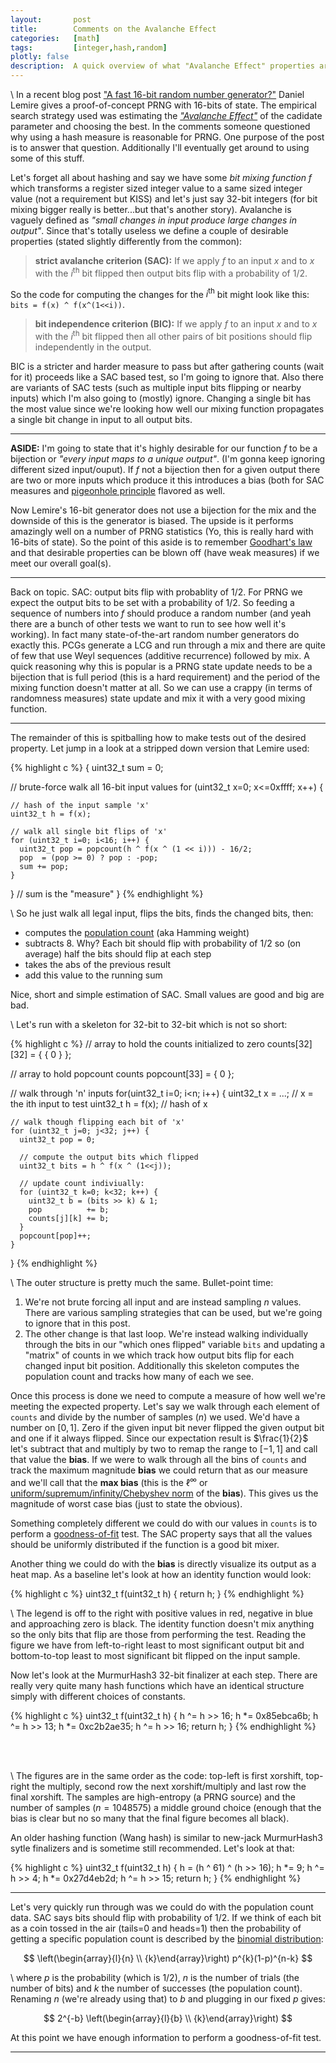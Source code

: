 ```yaml
---
layout:       post
title:        Comments on the Avalanche Effect
categories:   [math]
tags:         [integer,hash,random]
plotly: false
description:  A quick overview of what "Avalanche Effect" properties are, why they can be used to test and search for PRNGs and overview of how to convert the property into a comparision measurement.
---
```


\\
In a recent blog post ["A fast 16-bit random number generator?"](https://lemire.me/blog/2019/07/03/a-fast-16-bit-random-number-generator/) Daniel Lemire gives a proof-of-concept PRNG with 16-bits of state. The empirical search strategy used was estimating the [*"Avalanche Effect"*](https://en.wikipedia.org/wiki/Avalanche_effect) of the cadidate parameter and choosing the best. In the comments someone questioned why using a hash measure is reasonable for PRNG. One purpose of the post is to answer that question. Additionally I'll eventually get around to using some of this stuff.

Let's forget all about hashing and say we have some *bit mixing function* $f$ which transforms a register sized integer value to a same sized integer value (not a requirement but KISS) and let's just say 32-bit integers (for bit mixing bigger really is better...but that's another story).  Avalanche is vaguely defined as *"small changes in input produce large changes in output"*. Since that's totally useless we define a couple of desirable properties (stated slightly differently from the common):

> **strict avalanche criterion (SAC):** If we apply $f$ to an input $x$ and to $x$ with the $i^{\text{th}}$ bit flipped then output bits flip with a probability of 1/2. 

So the code for computing the changes for the $i^{\text{th}}$ bit might look like this: `bits = f(x) ^ f(x^(1<<i))`.

> **bit independence criterion (BIC):** If we apply $f$ to an input $x$ and to $x$ with the $i^{\text{th}}$ bit flipped then all other pairs of bit positions should flip independently in the output.

BIC is a stricter and harder measure to pass but after gathering counts (wait for it) proceeds like a SAC based test, so I'm going to ignore that. Also there are variants of SAC tests (such as multiple input bits flipping or nearby inputs) which I'm also going to (mostly) ignore. Changing a single bit has the most value since we're looking how well our mixing function propagates a single bit change in input to all output bits.

-----

**ASIDE:** I'm going to state that it's highly desirable for our function $f$ to be a bijection or *"every input maps to a unique output"*. (I'm gonna keep ignoring different sized input/ouput). If $f$ not a bijection then for a given output there are two or more inputs which produce it this introduces a bias (both for SAC measures and [pigeonhole principle](http://marc-b-reynolds.github.io/math/2016/12/22/Pigeonhole.html) flavored as well.

Now Lemire's 16-bit generator does not use a bijection for the mix and the downside of this is the generator is biased. The upside is it performs amazingly well on a number of PRNG statistics (Yo, this is really hard with 16-bits of state). So the point of this aside is to remember [Goodhart's law](https://en.wikipedia.org/wiki/Goodhart%27s_law) and that desirable properties can be blown off (have weak measures) if we meet our overall goal(s).

-----

Back on topic. SAC: output bits flip with probablity of 1/2. For PRNG we expect the output bits to be set with a probability of 1/2. So feeding a sequence of numbers into $f$ should produce a random number (and yeah there are a bunch of other tests we want to run to see how well it's working). In fact many state-of-the-art random number generators do exactly this.  PCGs generate a LCG and run through a mix and there are quite of few that use Weyl sequences (additive recurrence) followed by mix. A quick reasoning why this is popular is a PRNG state update needs to be a bijection that is full period (this is a hard requirement) and the period of the mixing function doesn't matter at all. So we can use a crappy (in terms of randomness measures) state update and mix it with a very good mixing function.

-----

The remainder of this is spitballing how to make tests out of the desired property. Let jump in a look at a stripped down version that Lemire used:

{% highlight c %}
{
  uint32_t sum = 0;

  // brute-force walk all 16-bit input values
  for (uint32_t x=0; x<=0xffff; x++) {
  
    // hash of the input sample 'x'
    uint32_t h = f(x);
    
    // walk all single bit flips of 'x'
    for (uint32_t i=0; i<16; i++) {
      uint32_t pop = popcount(h ^ f(x ^ (1 << i))) - 16/2;
      pop  = (pop >= 0) ? pop : -pop;
      sum += pop;
    }
  }
  // sum is the "measure"
}
{% endhighlight %}

\\
So he just walk all legal input, flips the bits, finds the changed bits, then:

* computes the [population count](https://en.wikipedia.org/wiki/Hamming_weight) (aka Hamming weight)
* subtracts 8. Why? Each bit should flip with probability of 1/2 so (on average) half the bits should flip at each step
* takes the abs of the previous result
* add this value to the running sum

Nice, short and simple estimation of SAC. Small values are good and big are bad.

\\
Let's run with a skeleton for 32-bit to 32-bit which is not so short:

{% highlight c %}
  // array to hold the counts initialized to zero
  counts[32][32] = { { 0 } };

  // array to hold popcount counts
  popcount[33] = { 0 };

  // walk through 'n' inputs
  for(uint32_t i=0; i<n; i++) {
    uint32_t x = ...;                 // x = the ith input to test
    uint32_t h = f(x);                // hash of x
    
    // walk though flipping each bit of 'x'
    for (uint32_t j=0; j<32; j++) {
      uint32_t pop = 0;
      
      // compute the output bits which flipped
      uint32_t bits = h ^ f(x ^ (1<<j));

      // update count indiviually: 
      for (uint32_t k=0; k<32; k++) {
        uint32_t b = (bits >> k) & 1;
        pop          += b;
        counts[j][k] += b;
      }
      popcount[pop]++;
    }
  }
{% endhighlight %}

\\
The outer structure is pretty much the same. Bullet-point time:

1. We're not brute forcing all input and are instead sampling $n$ values. There are various sampling strategies that can be used, but we're going to ignore that in this post. 
2. The other change is that last loop. We're instead walking individually through the bits in our "which ones flipped" variable `bits` and updating a "matrix" of counts in we which track how output bits flip for each changed input bit position. Additionally this skeleton computes the population count and tracks how many of each we see.

Once this process is done we need to compute a measure of how well we're meeting the expected property.  Let's say we walk through each element of `counts` and divide by the number of samples $\left(n\right)$ we used. We'd have a number on $\left[0,1\right]$.  Zero if the given input bit never flipped the given output bit and one if it always flipped. Since our expectation result is $\frac{1}{2}$ let's subtract that and multiply by two to remap the range to $\left[-1,1\right]$ and call that value the **bias**. If we were to walk through all the bins of `counts` and track the maximum magnitude **bias** we could return that as our measure and we'll call that the **max bias** (this is the $\ell^{\infty}$ or [uniform/supremum/infinity/Chebyshev norm](https://en.wikipedia.org/wiki/Uniform_norm) of the **bias**). This gives us the magnitude of worst case bias (just to state the obvious).

Something completely different we could do with our values in `counts` is to perform a [goodness-of-fit](https://en.wikipedia.org/wiki/Goodness_of_fit) test. The SAC property says that all the values should be uniformly distributed if the function is a good bit mixer.

Another thing we could do with the **bias** is directly visualize its output as a heat map. As a baseline let's look at how an identity function would look:

{% highlight c %}
uint32_t f(uint32_t h) { return h; }
{% endhighlight %}

<p align="center" vertical-align="middle">
<canvas id="sac_id"></canvas>
<canvas id="heat_map"></canvas>
</p>

\\
The legend is off to the right with positive values in red, negative in blue and approaching zero is black. The identity function doesn't mix anything so the only bits that flip are those from performing the test. Reading the figure we have from left-to-right least to most significant output bit and bottom-to-top least to most significant bit flipped on the input sample.

Now let's look at the MurmurHash3 32-bit finalizer at each step. There are really very quite many hash functions which have an identical structure simply with different choices of constants.

{% highlight c %}
uint32_t f(uint32_t h)
{
  h ^= h >> 16; h *= 0x85ebca6b;
  h ^= h >> 13; h *= 0xc2b2ae35;
  h ^= h >> 16;
  return h;
}
{% endhighlight %}

<p align="center" vertical-align="middle">
<canvas id="mh_1"></canvas>
<canvas id="mh_2"></canvas><br>
<canvas id="mh_3"></canvas>
<canvas id="mh_4"></canvas><br>
<canvas id="mh_5"></canvas>
</p>

\\
The figures are in the same order as the code: top-left is first xorshift, top-right the multiply, second row the next xorshift/multiply and last row the final xorshift. The samples are high-entropy (a PRNG source) and the number of samples ($n=1048575$) a middle ground choice (enough that the bias is clear but no so many that the final figure becomes all black).

An older hashing function (Wang hash) is similar to new-jack MurmurHash3 sytle finalizers and is sometime still recommended. Let's look at that:

{% highlight c %}
uint32_t f(uint32_t h)
{
  h = (h ^ 61) ^ (h >> 16);
  h *= 9;
  h ^= h >> 4;
  h *= 0x27d4eb2d;
  h ^= h >> 15;
  return h;
}
{% endhighlight %}


<p align="center" vertical-align="middle">
<canvas id="wang"></canvas>
</p>

-----

Let's very quickly run through was we could do with the population count data. SAC says bits should flip with probability of 1/2. If we think of each bit as a coin tossed in the air (tails=0 and heads=1) then the probability of getting a specific population count is described by the [binomial distribution](https://en.wikipedia.org/wiki/Binomial_distribution):

$$
\left(\begin{array}{l}{n} \\ {k}\end{array}\right) p^{k}(1-p)^{n-k}
$$

\\
where $p$ is the probability (which is 1/2), $n$ is the number of trials (the number of bits) and $k$ the number of successes (the population count). Renaming $n$ (we're already using that) to $b$ and plugging in our fixed $p$ gives:

$$
2^{-b} \left(\begin{array}{l}{b} \\ {k}\end{array}\right)
$$

At this point we have enough information to perform a goodness-of-fit test.

-----

<script>

const cell_w = 5;  // drawn cell size (pixels) w/o padding

const wang = [-5,0,3,-15,-1,5,-8,13,4,2,-7,0,0,0,0,-1,1,3,-15,-1,5,-8,13,4,2,-7,0,-3,0,1,2,1,0,3,-15,-2,6,-9,13,4,2,-7,0,0,0,0,0,1,0,-15,-2,6,-9,13,4,2,-7,0,-3,0,0,-1,1,0,3,-15,-1,6,-8,13,4,2,-7,0,0,0,0,0,1,0,-1,-1,6,-8,13,4,2,-7,0,-3,0,0,0,1,0,1,-16,-2,5,-8,13,4,2,-7,0,0,0,0,0,0,0,-1,0,5,-8,13,4,2,-7,0,-2,0,0,0,0,0,0,1,-3,5,-8,13,3,2,-7,0,0,0,0,0,0,0,0,0,0,-8,13,3,2,-7,0,-3,0,0,0,0,0,0,0,0,5,-9,13,4,2,-7,0,-1,0,0,0,0,0,0,0,0,0,13,4,2,-7,0,-3,0,1,0,0,0,0,0,0,1,-8,13,4,2,-6,-1,0,0,0,0,0,0,0,0,0,0,0,4,2,-6,1,-3,0,0,0,0,0,0,0,0,0,1,12,4,2,-7,0,-1,0,1,1,0,0,0,0,0,0,0,0,2,-7,0,-2,0,0,0,0,0,0,0,0,0,0,1,4,2,-7,0,0,0,0,0,0,0,0,0,0,0,0,0,0,-7,0,-3,0,0,0,0,0,0,0,0,1,1,1,0,3,-7,1,0,0,0,0,0,0,0,0,0,0,0,0,0,0,-1,-3,0,0,0,0,0,0,0,0,0,1,1,0,0,-6,-3,-3,0,0,-1,0,0,0,0,0,0,0,0,0,0,0,-3,0,-1,-1,0,0,1,0,0,0,1,1,0,0,-1,-3,-3,0,0,0,0,0,0,0,0,0,0,0,0,0,0,0,0,0,1,0,0,0,0,0,0,1,1,0,0,-2,0,3,0,2,1,0,0,0,0,0,0,0,0,-1,0,0,0,-1,-1,4,0,1,0,0,0,0,0,0,0,1,-1,-1,0,0,3,-8,0,0,1,-1,1,0,0,0,-1,0,0,0,-1,0,10,0,0,0,0,-1,0,1,-1,-1,0,-1,0,-1,0,3,-7,0,0,1,0,0,0,0,1,-1,0,0,0,0,0,0,-1,0,1,0,0,1,0,0,0,0,-1,0,-1,0,0,7,-1,0,1,-1,0,0,1,2,1,-1,0,0,-2,-1,0,0,0,0,1,0,1,-2,-1,-1,0,1,0,1,0,0,1,-5,0,3,-15,-1,5,-8,13,4,2,-7,0,0,1,0,-3,4,3,-15,-1,5,-8,13,4,2,-7,0,3,-2,-4,9,1,0,3,-15,-2,6,-9,13,4,2,-7,0,0,1,0,-3,4,0,-15,-2,6,-9,13,4,2,-7,0,3,-2,-4,9,1,2,3,-15,-1,6,-8,13,4,2,-7,0,0,1,1,-2,3,0,-4,-1,6,-8,13,4,2,-7,0,3,-2,-4,9,2,1,6,-16,-2,5,-8,13,4,2,-7,0,0,1,1,-3,4,0,-4,-3,5,-8,13,4,2,-7,0,2,-2,-3,9,1,2,6,-4,-3,5,-8,13,3,2,-7,0,0,1,1,-3,4,0,-4,-3,16,-8,13,3,2,-7,0,3,-2,-3,9,1,2,5,-4,-3,5,-9,13,4,2,-7,0,1,1,0,-3,3,0,-4,-2,16,-4,13,4,2,-7,0,3,-2,-4,9,1,2,6,-4,-3,4,-8,13,4,2,-6,-1,0,1,1,-3,3,1,-4,-2,15,-4,-1,4,2,-6,1,3,-2,-3,9,1,2,5,-5,-2,4,2,12,4,2,-7,0,1,2,0,-3,3,0,-5,-2,16,-4,-2,1,2,-7,0,2,-2,-3,10,1,2,6,-4,-3,4,3,-7,4,2,-7,0,0,0,1,-2,3,0,-4,-2,16,-3,-2,1,-22,-7,0,3,-2,-3,10,2,2,6,-4,-3,4,3,-8,1,3,-7,1,0,2,1,-3,4,0,-3,-4,15,-5,-2,1,-22,1,-1,3,-6,-5,8,0,1,10,0,-3,5,2,-7,1,-22,-6,-3,3,2,1,0,3,2,-3,-4,13,-2,-3,0,-19,2,-4,3,-2,-3,6,-2,3,5,-6,-3,3,3,-6,1,-15,-12,-3,3,2,0,-2,5,2,-4,-1,13,-4,-3,-1,-20,2,-5,-9,-2,-3,5,-2,3,5,-6,-3,3,3,-7,1,-15,-12,-9,-3,-8,-1,-1,-6,13,5,8,9,6,0,-8,24,-1,-1,7,-3,2,-16,-3,-7,-9,6,-3,5,3,6,10,15,2,1,10,-11,-3,62,0,23,28,-3,27,6,-3,-15,49,-8,-2,12,-13,-4,-39,-10,-10,-20,9,-4,12,-3,13,27,28,23,2,28,-15,-3,61,11,1,34,14,31,9,0,-14,49,-8,-2,12,-13,-4,-21,-10,-10,-20,9,-4,12,-4,13,26,29,22,3,29,-15,-18,-62,-60,32,22,-9,56,-12,34,-36,-59,16,-5,-21,3,-27,27,15,10,48,5,15,-33,-44,24,24,27,-22,68,-37,12,11,-1];

const sac_id = [-255,-255,-255,-255,-255,-255,-255,-255,-255,-255,-255,-255,-255,-255,-255,-255,-255,-255,-255,-255,-255,-255,-255,-255,-255,-255,-255,-255,-255,-255,-255,255,-255,-255,-255,-255,-255,-255,-255,-255,-255,-255,-255,-255,-255,-255,-255,-255,-255,-255,-255,-255,-255,-255,-255,-255,-255,-255,-255,-255,-255,-255,255,-255,-255,-255,-255,-255,-255,-255,-255,-255,-255,-255,-255,-255,-255,-255,-255,-255,-255,-255,-255,-255,-255,-255,-255,-255,-255,-255,-255,-255,-255,255,-255,-255,-255,-255,-255,-255,-255,-255,-255,-255,-255,-255,-255,-255,-255,-255,-255,-255,-255,-255,-255,-255,-255,-255,-255,-255,-255,-255,-255,-255,255,-255,-255,-255,-255,-255,-255,-255,-255,-255,-255,-255,-255,-255,-255,-255,-255,-255,-255,-255,-255,-255,-255,-255,-255,-255,-255,-255,-255,-255,-255,255,-255,-255,-255,-255,-255,-255,-255,-255,-255,-255,-255,-255,-255,-255,-255,-255,-255,-255,-255,-255,-255,-255,-255,-255,-255,-255,-255,-255,-255,-255,255,-255,-255,-255,-255,-255,-255,-255,-255,-255,-255,-255,-255,-255,-255,-255,-255,-255,-255,-255,-255,-255,-255,-255,-255,-255,-255,-255,-255,-255,-255,255,-255,-255,-255,-255,-255,-255,-255,-255,-255,-255,-255,-255,-255,-255,-255,-255,-255,-255,-255,-255,-255,-255,-255,-255,-255,-255,-255,-255,-255,-255,255,-255,-255,-255,-255,-255,-255,-255,-255,-255,-255,-255,-255,-255,-255,-255,-255,-255,-255,-255,-255,-255,-255,-255,-255,-255,-255,-255,-255,-255,-255,255,-255,-255,-255,-255,-255,-255,-255,-255,-255,-255,-255,-255,-255,-255,-255,-255,-255,-255,-255,-255,-255,-255,-255,-255,-255,-255,-255,-255,-255,-255,255,-255,-255,-255,-255,-255,-255,-255,-255,-255,-255,-255,-255,-255,-255,-255,-255,-255,-255,-255,-255,-255,-255,-255,-255,-255,-255,-255,-255,-255,-255,255,-255,-255,-255,-255,-255,-255,-255,-255,-255,-255,-255,-255,-255,-255,-255,-255,-255,-255,-255,-255,-255,-255,-255,-255,-255,-255,-255,-255,-255,-255,255,-255,-255,-255,-255,-255,-255,-255,-255,-255,-255,-255,-255,-255,-255,-255,-255,-255,-255,-255,-255,-255,-255,-255,-255,-255,-255,-255,-255,-255,-255,255,-255,-255,-255,-255,-255,-255,-255,-255,-255,-255,-255,-255,-255,-255,-255,-255,-255,-255,-255,-255,-255,-255,-255,-255,-255,-255,-255,-255,-255,-255,255,-255,-255,-255,-255,-255,-255,-255,-255,-255,-255,-255,-255,-255,-255,-255,-255,-255,-255,-255,-255,-255,-255,-255,-255,-255,-255,-255,-255,-255,-255,255,-255,-255,-255,-255,-255,-255,-255,-255,-255,-255,-255,-255,-255,-255,-255,-255,-255,-255,-255,-255,-255,-255,-255,-255,-255,-255,-255,-255,-255,-255,255,-255,-255,-255,-255,-255,-255,-255,-255,-255,-255,-255,-255,-255,-255,-255,-255,-255,-255,-255,-255,-255,-255,-255,-255,-255,-255,-255,-255,-255,-255,255,-255,-255,-255,-255,-255,-255,-255,-255,-255,-255,-255,-255,-255,-255,-255,-255,-255,-255,-255,-255,-255,-255,-255,-255,-255,-255,-255,-255,-255,-255,255,-255,-255,-255,-255,-255,-255,-255,-255,-255,-255,-255,-255,-255,-255,-255,-255,-255,-255,-255,-255,-255,-255,-255,-255,-255,-255,-255,-255,-255,-255,255,-255,-255,-255,-255,-255,-255,-255,-255,-255,-255,-255,-255,-255,-255,-255,-255,-255,-255,-255,-255,-255,-255,-255,-255,-255,-255,-255,-255,-255,-255,255,-255,-255,-255,-255,-255,-255,-255,-255,-255,-255,-255,-255,-255,-255,-255,-255,-255,-255,-255,-255,-255,-255,-255,-255,-255,-255,-255,-255,-255,-255,255,-255,-255,-255,-255,-255,-255,-255,-255,-255,-255,-255,-255,-255,-255,-255,-255,-255,-255,-255,-255,-255,-255,-255,-255,-255,-255,-255,-255,-255,-255,255,-255,-255,-255,-255,-255,-255,-255,-255,-255,-255,-255,-255,-255,-255,-255,-255,-255,-255,-255,-255,-255,-255,-255,-255,-255,-255,-255,-255,-255,-255,255,-255,-255,-255,-255,-255,-255,-255,-255,-255,-255,-255,-255,-255,-255,-255,-255,-255,-255,-255,-255,-255,-255,-255,-255,-255,-255,-255,-255,-255,-255,255,-255,-255,-255,-255,-255,-255,-255,-255,-255,-255,-255,-255,-255,-255,-255,-255,-255,-255,-255,-255,-255,-255,-255,-255,-255,-255,-255,-255,-255,-255,255,-255,-255,-255,-255,-255,-255,-255,-255,-255,-255,-255,-255,-255,-255,-255,-255,-255,-255,-255,-255,-255,-255,-255,-255,-255,-255,-255,-255,-255,-255,255,-255,-255,-255,-255,-255,-255,-255,-255,-255,-255,-255,-255,-255,-255,-255,-255,-255,-255,-255,-255,-255,-255,-255,-255,-255,-255,-255,-255,-255,-255,255,-255,-255,-255,-255,-255,-255,-255,-255,-255,-255,-255,-255,-255,-255,-255,-255,-255,-255,-255,-255,-255,-255,-255,-255,-255,-255,-255,-255,-255,-255,255,-255,-255,-255,-255,-255,-255,-255,-255,-255,-255,-255,-255,-255,-255,-255,-255,-255,-255,-255,-255,-255,-255,-255,-255,-255,-255,-255,-255,-255,-255,255,-255,-255,-255,-255,-255,-255,-255,-255,-255,-255,-255,-255,-255,-255,-255,-255,-255,-255,-255,-255,-255,-255,-255,-255,-255,-255,-255,-255,-255,-255,255,-255,-255,-255,-255,-255,-255,-255,-255,-255,-255,-255,-255,-255,-255,-255,-255,-255,-255,-255,-255,-255,-255,-255,-255,-255,-255,-255,-255,-255,-255,255,-255,-255,-255,-255,-255,-255,-255,-255,-255,-255,-255,-255,-255,-255,-255,-255,-255,-255,-255,-255,-255,-255,-255,-255,-255,-255,-255,-255,-255,-255,255,-255,-255,-255,-255,-255,-255,-255,-255,-255,-255,-255,-255,-255,-255,-255,-255,-255,-255,-255,-255,-255,-255,-255,-255,-255,-255,-255,-255,-255,-255,-255];

const mh_1 = [-255,-255,-255,-255,-255,-255,-255,-255,-255,-255,-255,-255,-255,-255,-255,255,-255,-255,-255,-255,-255,-255,-255,-255,-255,-255,-255,-255,-255,-255,-255,255,-255,-255,-255,-255,-255,-255,-255,-255,-255,-255,-255,-255,-255,-255,255,-255,-255,-255,-255,-255,-255,-255,-255,-255,-255,-255,-255,-255,-255,-255,255,-255,-255,-255,-255,-255,-255,-255,-255,-255,-255,-255,-255,-255,-255,255,-255,-255,-255,-255,-255,-255,-255,-255,-255,-255,-255,-255,-255,-255,-255,255,-255,-255,-255,-255,-255,-255,-255,-255,-255,-255,-255,-255,-255,-255,255,-255,-255,-255,-255,-255,-255,-255,-255,-255,-255,-255,-255,-255,-255,-255,255,-255,-255,-255,-255,-255,-255,-255,-255,-255,-255,-255,-255,-255,-255,255,-255,-255,-255,-255,-255,-255,-255,-255,-255,-255,-255,-255,-255,-255,-255,255,-255,-255,-255,-255,-255,-255,-255,-255,-255,-255,-255,-255,-255,-255,255,-255,-255,-255,-255,-255,-255,-255,-255,-255,-255,-255,-255,-255,-255,-255,255,-255,-255,-255,-255,-255,-255,-255,-255,-255,-255,-255,-255,-255,-255,255,-255,-255,-255,-255,-255,-255,-255,-255,-255,-255,-255,-255,-255,-255,-255,255,-255,-255,-255,-255,-255,-255,-255,-255,-255,-255,-255,-255,-255,-255,255,-255,-255,-255,-255,-255,-255,-255,-255,-255,-255,-255,-255,-255,-255,-255,255,-255,-255,-255,-255,-255,-255,-255,-255,-255,-255,-255,-255,-255,-255,255,-255,-255,-255,-255,-255,-255,-255,-255,-255,-255,-255,-255,-255,-255,-255,255,-255,-255,-255,-255,-255,-255,-255,-255,-255,-255,-255,-255,-255,-255,255,-255,-255,-255,-255,-255,-255,-255,-255,-255,-255,-255,-255,-255,-255,-255,255,-255,-255,-255,-255,-255,-255,-255,-255,-255,-255,-255,-255,-255,-255,255,-255,-255,-255,-255,-255,-255,-255,-255,-255,-255,-255,-255,-255,-255,-255,255,-255,-255,-255,-255,-255,-255,-255,-255,-255,-255,-255,-255,-255,-255,255,-255,-255,-255,-255,-255,-255,-255,-255,-255,-255,-255,-255,-255,-255,-255,255,-255,-255,-255,-255,-255,-255,-255,-255,-255,-255,-255,-255,-255,-255,255,-255,-255,-255,-255,-255,-255,-255,-255,-255,-255,-255,-255,-255,-255,-255,255,-255,-255,-255,-255,-255,-255,-255,-255,-255,-255,-255,-255,-255,-255,255,-255,-255,-255,-255,-255,-255,-255,-255,-255,-255,-255,-255,-255,-255,-255,255,-255,-255,-255,-255,-255,-255,-255,-255,-255,-255,-255,-255,-255,-255,255,-255,-255,-255,-255,-255,-255,-255,-255,-255,-255,-255,-255,-255,-255,-255,255,-255,-255,-255,-255,-255,-255,-255,-255,-255,-255,-255,-255,-255,-255,255,-255,-255,-255,-255,-255,-255,-255,-255,-255,-255,-255,-255,-255,-255,-255,255,-255,-255,-255,-255,-255,-255,-255,-255,-255,-255,-255,-255,-255,-255,-255,-255,-255,-255,-255,-255,-255,-255,-255,-255,-255,-255,-255,-255,-255,-255,255,-255,-255,-255,-255,-255,-255,-255,-255,-255,-255,-255,-255,-255,-255,-255,-255,-255,-255,-255,-255,-255,-255,-255,-255,-255,-255,-255,-255,-255,-255,255,-255,-255,-255,-255,-255,-255,-255,-255,-255,-255,-255,-255,-255,-255,-255,-255,-255,-255,-255,-255,-255,-255,-255,-255,-255,-255,-255,-255,-255,-255,255,-255,-255,-255,-255,-255,-255,-255,-255,-255,-255,-255,-255,-255,-255,-255,-255,-255,-255,-255,-255,-255,-255,-255,-255,-255,-255,-255,-255,-255,-255,255,-255,-255,-255,-255,-255,-255,-255,-255,-255,-255,-255,-255,-255,-255,-255,-255,-255,-255,-255,-255,-255,-255,-255,-255,-255,-255,-255,-255,-255,-255,255,-255,-255,-255,-255,-255,-255,-255,-255,-255,-255,-255,-255,-255,-255,-255,-255,-255,-255,-255,-255,-255,-255,-255,-255,-255,-255,-255,-255,-255,-255,255,-255,-255,-255,-255,-255,-255,-255,-255,-255,-255,-255,-255,-255,-255,-255,-255,-255,-255,-255,-255,-255,-255,-255,-255,-255,-255,-255,-255,-255,-255,255,-255,-255,-255,-255,-255,-255,-255,-255,-255,-255,-255,-255,-255,-255,-255,-255,-255,-255,-255,-255,-255,-255,-255,-255,-255,-255,-255,-255,-255,-255,255,-255,-255,-255,-255,-255,-255,-255,-255,-255,-255,-255,-255,-255,-255,-255,-255,-255,-255,-255,-255,-255,-255,-255,-255,-255,-255,-255,-255,-255,-255,255,-255,-255,-255,-255,-255,-255,-255,-255,-255,-255,-255,-255,-255,-255,-255,-255,-255,-255,-255,-255,-255,-255,-255,-255,-255,-255,-255,-255,-255,-255,255,-255,-255,-255,-255,-255,-255,-255,-255,-255,-255,-255,-255,-255,-255,-255,-255,-255,-255,-255,-255,-255,-255,-255,-255,-255,-255,-255,-255,-255,-255,255,-255,-255,-255,-255,-255,-255,-255,-255,-255,-255,-255,-255,-255,-255,-255,-255,-255,-255,-255,-255,-255,-255,-255,-255,-255,-255,-255,-255,-255,-255,255,-255,-255,-255,-255,-255,-255,-255,-255,-255,-255,-255,-255,-255,-255,-255,-255,-255,-255,-255,-255,-255,-255,-255,-255,-255,-255,-255,-255,-255,-255,255,-255,-255,-255,-255,-255,-255,-255,-255,-255,-255,-255,-255,-255,-255,-255,-255,-255,-255,-255,-255,-255,-255,-255,-255,-255,-255,-255,-255,-255,-255,255,-255,-255,-255,-255,-255,-255,-255,-255,-255,-255,-255,-255,-255,-255,-255,-255,-255,-255,-255,-255,-255,-255,-255,-255,-255,-255,-255,-255,-255,-255,255,-255,-255,-255,-255,-255,-255,-255,-255,-255,-255,-255,-255,-255,-255,-255,-255,-255,-255,-255,-255,-255,-255,-255,-255,-255,-255,-255,-255,-255,-255,255,-255,-255,-255,-255,-255,-255,-255,-255,-255,-255,-255,-255,-255,-255,-255,-255,-255,-255,-255,-255,-255,-255,-255,-255,-255,-255,-255,-255,-255,-255,-255];

const mh_2 = [-255,-255,-255,-255,-255,-255,-255,-255,-255,-255,-255,-255,-255,-255,-255,255,-1,128,63,96,80,-88,172,-42,149,53,101,77,-89,172,-42,148,-255,-255,-255,-255,-255,-255,-255,-255,-255,-255,-255,-255,-255,-255,255,-1,128,63,96,79,-88,171,-42,148,53,101,77,-89,172,-42,148,0,-255,-255,-255,-255,-255,-255,-255,-255,-255,-255,-255,-255,-255,255,-1,128,63,96,79,-88,172,-41,148,53,101,77,-89,172,-42,148,0,-127,-255,-255,-255,-255,-255,-255,-255,-255,-255,-255,-255,-255,255,-1,128,63,96,79,-88,172,-42,149,53,101,77,-89,172,-41,148,1,-127,-13,-255,-255,-255,-255,-255,-255,-255,-255,-255,-255,-255,255,0,128,64,96,80,-88,172,-42,149,53,101,77,-89,172,-41,149,0,-128,-13,-96,-255,-255,-255,-255,-255,-255,-255,-255,-255,-255,255,0,128,64,96,80,-88,171,-42,149,53,101,77,-89,172,-41,148,0,-127,-13,-96,-67,-255,-255,-255,-255,-255,-255,-255,-255,-255,255,1,127,64,95,80,-87,171,-42,148,53,101,77,-89,172,-42,148,0,-127,-13,-96,-67,-88,-255,-255,-255,-255,-255,-255,-255,-255,255,6,124,65,95,80,-88,171,-42,148,53,101,78,-89,172,-42,148,0,-127,-13,-96,-67,-88,171,-255,-255,-255,-255,-255,-255,-255,255,4,125,65,95,80,-88,171,-42,148,53,101,77,-89,172,-42,148,0,-127,-13,-95,-67,-87,171,-42,-255,-255,-255,-255,-255,-255,255,-8,132,62,97,79,-88,172,-42,149,53,101,77,-89,172,-41,148,0,-127,-13,-96,-67,-88,171,-42,-149,-255,-255,-255,-255,-255,255,80,87,84,86,85,-85,170,-42,149,53,101,77,-89,172,-42,148,0,-128,-13,-96,-67,-88,171,-42,-149,-10,-255,-255,-255,-255,255,95,80,87,84,86,-85,170,-42,148,53,101,77,-89,172,-42,149,0,-127,-13,-95,-67,-88,171,-42,-148,-10,-101,-255,-255,-255,255,64,95,80,87,84,-85,170,-42,149,53,101,77,-89,172,-42,149,0,-127,-13,-95,-67,-88,172,-42,-148,-10,-101,66,-255,-255,255,127,64,95,80,87,-84,169,-43,149,53,101,77,-89,172,-41,148,0,-128,-13,-96,-67,-87,171,-42,-149,-10,-101,66,-89,-255,255,0,127,64,95,80,-88,172,-42,149,53,101,77,-89,172,-42,148,0,-128,-13,-96,-67,-88,172,-42,-149,-10,-101,66,-89,172,255,255,0,127,64,96,-80,167,-44,150,53,101,77,-89,172,-42,148,0,-128,-13,-96,-67,-88,171,-42,-148,-10,-100,67,-89,172,42,-255,-255,-255,-255,-255,-255,-255,-255,-255,-255,-255,-255,-255,-255,-255,255,-1,128,63,96,80,-88,172,-42,149,53,101,77,-89,172,-42,-148,-255,-255,-255,-255,-255,-255,-255,-255,-255,-255,-255,-255,-255,-255,255,-1,128,63,96,79,-88,171,-42,148,53,101,77,-89,172,-42,-148,-202,-255,-255,-255,-255,-255,-255,-255,-255,-255,-255,-255,-255,-255,255,-1,128,63,96,79,-88,172,-41,148,53,101,77,-89,172,-42,-148,-202,228,-255,-255,-255,-255,-255,-255,-255,-255,-255,-255,-255,-255,255,-1,128,63,96,79,-88,172,-42,149,53,101,77,-89,172,-41,-148,-202,228,14,-255,-255,-255,-255,-255,-255,-255,-255,-255,-255,-255,255,0,128,64,96,80,-88,172,-42,149,53,101,77,-89,172,-41,-149,-202,228,13,121,-255,-255,-255,-255,-255,-255,-255,-255,-255,-255,255,0,128,64,96,80,-88,171,-42,149,53,101,77,-89,172,-41,-148,-202,228,13,121,67,-255,-255,-255,-255,-255,-255,-255,-255,-255,255,1,127,64,95,80,-87,171,-42,148,53,101,77,-89,172,-42,-148,-202,228,13,121,66,-94,-255,-255,-255,-255,-255,-255,-255,-255,255,6,124,65,95,80,-88,171,-42,148,53,101,78,-89,172,-42,-148,-202,228,14,121,67,-94,-174,-255,-255,-255,-255,-255,-255,-255,255,4,125,65,95,80,-88,171,-42,148,53,101,77,-89,172,-42,-148,-202,228,14,121,67,-94,-175,-215,-255,-255,-255,-255,-255,-255,255,-8,132,62,97,79,-88,172,-42,149,53,101,77,-89,172,-41,-148,-202,228,13,121,67,-94,-175,-215,235,-255,-255,-255,-255,-255,255,80,87,84,86,85,-85,170,-42,149,53,101,77,-89,172,-42,-148,-202,228,13,121,67,-94,-175,-215,235,10,-255,-255,-255,-255,255,95,80,87,84,86,-85,170,-42,148,53,101,77,-89,172,-42,-149,-202,228,14,121,67,-94,-175,-215,235,10,122,-255,-255,-255,255,64,95,80,87,84,-85,170,-42,149,53,101,77,-89,172,-42,-149,-202,228,14,120,67,-94,-174,-215,235,10,122,-66,-255,-255,255,127,64,95,80,87,-84,169,-43,149,53,101,77,-89,172,-41,-148,-201,228,14,121,67,-94,-174,-215,235,10,123,-66,-161,-255,255,0,127,64,95,80,-88,172,-42,149,53,101,77,-89,172,-42,-148,-202,228,13,121,67,-94,-174,-215,235,10,123,-66,-161,-208,255,255,0,127,64,96,-80,167,-44,150,53,101,77,-89,172,-42,-148,-202,228,13,121,67,-94,-174,-214,235,10,122,-66,-161,-208,231];

const mh_3 = [-255,-255,255,-1,128,63,96,80,-88,172,-42,149,53,101,77,89,0,21,-37,96,80,-88,172,-42,149,53,101,77,-89,172,-42,148,-255,255,-1,128,63,96,79,-88,171,-42,148,53,101,77,89,1,21,-37,0,79,-88,171,-42,148,53,101,77,-89,172,-42,148,0,255,-1,128,63,96,79,-88,172,-41,148,53,101,77,89,1,21,-37,0,40,-88,172,-41,148,53,101,77,-89,172,-42,148,0,-127,-1,128,63,96,79,-88,172,-42,149,53,101,77,89,1,21,-37,0,40,-5,172,-42,149,53,101,77,-89,172,-41,148,1,-127,-13,128,64,96,80,-88,172,-42,149,53,101,77,89,0,21,-37,0,39,-4,64,-42,149,53,101,77,-89,172,-41,149,0,-128,-13,-96,64,96,80,-88,171,-42,149,53,101,77,89,0,21,-37,0,40,-4,64,-11,149,53,101,77,-89,172,-41,148,0,-127,-13,-96,-67,95,80,-87,171,-42,148,53,101,77,89,0,21,-38,0,40,-4,65,-11,51,53,101,77,-89,172,-42,148,0,-127,-13,-96,-67,-88,80,-88,171,-42,148,53,101,78,89,-4,20,-38,0,40,-4,64,-11,51,-36,101,78,-89,172,-42,148,0,-127,-13,-96,-67,-88,171,-88,171,-42,148,53,101,77,89,-3,20,-38,0,40,-5,64,-11,51,-36,17,77,-89,172,-42,148,0,-127,-13,-95,-67,-87,171,-42,172,-42,149,53,101,77,89,5,21,-36,0,39,-4,64,-11,51,-35,17,45,-89,172,-41,148,0,-127,-13,-96,-67,-88,171,-42,-149,-42,149,53,101,77,89,-53,14,-49,0,42,-5,64,-12,51,-36,17,45,-4,172,-42,148,0,-128,-13,-96,-67,-88,171,-42,-149,-10,148,53,101,77,89,-64,13,-51,0,43,-4,64,-10,51,-36,17,45,-4,68,-42,149,0,-127,-13,-95,-67,-88,171,-42,-148,-10,-101,53,101,77,89,-44,16,-47,0,42,-4,64,-11,51,-35,17,45,-4,68,11,149,0,-127,-13,-95,-67,-88,172,-42,-148,-10,-101,66,101,77,89,-86,11,-55,0,44,-4,64,-11,51,-35,17,45,-4,68,11,51,0,-128,-13,-96,-67,-87,171,-42,-149,-10,-101,66,-89,77,89,0,20,-37,0,40,-5,64,-11,51,-36,16,45,-3,68,10,52,10,-128,-13,-96,-67,-88,172,-42,-149,-10,-101,66,-89,172,89,-172,0,-74,0,48,-4,63,-12,52,-35,16,45,-4,68,11,52,10,18,-13,-96,-67,-88,171,-42,-148,-10,-100,67,-89,172,42,-255,-255,255,-1,128,63,96,80,-88,172,-42,149,53,101,77,89,0,21,37,96,80,-88,172,-42,149,53,101,77,-89,172,-42,-148,-255,255,-1,128,63,96,79,-88,171,-42,148,53,101,77,89,1,21,37,76,79,-88,171,-42,148,53,101,77,-89,172,-42,-148,-202,255,-1,128,63,96,79,-88,172,-41,148,53,101,77,89,1,21,37,76,-71,-88,172,-41,148,53,101,77,-89,172,-42,-148,-202,228,-1,128,63,96,79,-88,172,-42,149,53,101,77,89,1,21,37,76,-71,5,172,-42,149,53,101,77,-89,172,-41,-148,-202,228,14,128,64,96,80,-88,172,-42,149,53,101,77,89,0,21,37,76,-71,4,-81,-42,149,53,101,77,-89,172,-41,-149,-202,228,13,121,64,96,80,-88,171,-42,149,53,101,77,89,0,21,37,76,-71,4,-81,11,149,53,101,77,-89,172,-41,-148,-202,228,13,121,67,95,80,-87,171,-42,148,53,101,77,89,0,21,38,75,-72,5,-82,11,55,53,101,77,-89,172,-42,-148,-202,228,13,121,66,-94,80,-88,171,-42,148,53,101,78,89,-4,20,38,75,-72,5,-81,11,54,37,101,78,-89,172,-42,-148,-202,228,14,121,67,-94,-174,-88,171,-42,148,53,101,77,89,-3,20,38,75,-71,5,-81,11,54,37,85,77,-89,172,-42,-148,-202,228,14,121,67,-94,-175,-215,172,-42,149,53,101,77,89,5,21,36,76,-71,5,-81,12,55,37,85,-71,-89,172,-41,-148,-202,228,13,121,67,-94,-175,-215,235,-42,149,53,101,77,89,-53,14,49,68,-76,4,-81,11,55,36,85,-71,3,172,-42,-148,-202,228,13,121,67,-94,-175,-215,235,10,148,53,101,77,89,-64,13,51,67,-76,5,-80,11,55,37,85,-71,4,-83,-42,-149,-202,228,14,121,67,-94,-175,-215,235,10,122,53,101,77,89,-44,16,47,69,-75,4,-80,11,55,36,85,-71,4,-83,-11,-149,-202,228,14,120,67,-94,-174,-215,235,10,122,-66,101,77,89,-86,11,55,63,-78,5,-80,11,55,36,85,-71,3,-83,-11,-93,-201,228,14,121,67,-94,-174,-215,235,10,123,-66,-161,77,89,0,20,37,75,-71,5,-81,11,55,37,85,-71,4,-83,-11,-93,-164,228,13,121,67,-94,-174,-215,235,10,123,-66,-161,-208,89,-172,0,74,51,-86,4,-80,11,55,36,85,-71,4,-82,-11,-94,-165,-207,13,121,67,-94,-174,-214,235,10,122,-66,-161,-208,231];

const mh_4 = [-255,-255,255,0,-64,16,24,1,10,3,0,2,0,-1,1,0,-1,0,0,0,0,0,0,0,0,0,0,0,0,0,0,0,-255,255,-1,-128,0,24,-4,10,3,2,2,0,-1,0,0,0,0,0,0,0,0,0,0,0,1,0,0,0,0,0,0,0,255,-1,-128,0,32,4,8,2,1,3,0,-1,0,0,0,0,-1,0,0,0,0,0,0,0,0,0,0,0,0,0,0,0,-1,128,-63,-64,15,-14,-16,-2,-1,-1,-1,0,1,0,0,0,0,0,0,0,0,0,0,0,0,-1,0,0,0,0,0,0,128,64,-95,-32,-24,1,-3,1,-3,-1,0,2,0,0,0,0,0,0,0,0,-1,0,0,0,0,0,0,0,0,0,0,0,64,96,-79,48,20,6,-12,-4,1,0,2,0,0,0,0,0,0,0,0,0,0,0,0,0,0,0,0,0,0,0,0,0,95,80,87,-40,0,4,-4,-1,3,4,0,0,0,0,0,0,0,0,0,0,0,0,0,0,0,0,0,0,0,0,0,0,80,-88,4,0,-1,2,5,-1,-5,0,0,0,0,0,0,0,0,0,0,0,0,0,0,0,0,0,-1,0,0,0,0,0,-88,171,42,-86,0,13,-5,-7,-1,0,0,-1,0,0,0,0,0,0,0,0,0,0,0,0,0,0,0,0,0,0,0,0,172,-42,-65,0,16,6,-3,3,0,-1,0,-1,0,1,0,0,0,0,0,0,0,0,0,0,0,0,0,0,0,0,0,0,-42,149,-53,-74,13,16,4,3,-1,0,0,1,0,0,0,0,0,0,0,0,0,0,0,0,0,0,1,0,0,0,0,0,148,53,-101,-27,25,11,-3,0,0,0,1,0,0,0,0,0,0,0,0,0,0,0,0,0,0,0,0,0,0,0,0,0,53,101,-77,-50,0,-11,2,0,-1,0,0,0,0,0,0,0,0,0,0,0,0,0,0,0,0,0,0,0,0,0,0,0,101,77,-89,44,0,-6,-1,0,-1,1,0,0,0,0,0,0,0,0,0,0,0,0,0,0,0,0,0,0,0,0,0,0,77,89,0,-20,-16,0,-3,0,3,0,1,0,1,0,1,0,0,1,0,0,0,0,0,0,0,0,0,0,0,0,0,0,89,-172,0,53,0,5,-2,-3,0,-1,3,0,1,1,0,0,0,1,0,0,0,0,-1,0,0,0,0,0,0,0,0,0,-255,-255,255,0,-64,16,24,1,10,3,0,2,0,-1,1,0,-1,0,0,0,0,0,0,0,0,0,0,0,0,0,0,0,-255,255,-1,-128,0,24,-4,10,3,2,2,0,-1,0,0,0,0,0,0,0,0,0,0,1,0,0,0,0,0,0,0,0,255,-1,-128,0,32,4,8,2,1,3,0,-1,0,0,0,0,1,0,0,0,0,0,-1,0,0,0,0,0,0,0,0,0,-1,128,-63,-64,15,-14,-16,-2,-1,-1,-1,0,1,0,0,0,0,0,0,0,0,0,0,0,0,0,0,0,0,0,0,1,128,64,-95,-32,-24,1,-3,1,-3,-1,0,2,0,0,0,0,0,0,0,0,1,0,0,0,0,0,0,0,0,0,0,0,64,96,-79,48,20,6,-12,-4,1,0,2,0,0,0,0,0,0,0,0,0,0,0,0,-1,0,0,0,0,0,0,0,0,95,80,87,-40,0,4,-4,-1,3,4,0,0,0,0,0,0,0,0,0,1,0,0,0,0,0,0,0,0,0,0,0,0,80,-88,4,0,-1,2,5,-1,-5,0,0,0,0,0,-1,0,0,0,0,0,0,0,1,0,0,0,0,0,-1,0,0,0,-88,171,42,-86,0,13,-5,-7,-1,0,0,0,0,1,0,0,0,0,0,0,0,0,0,0,0,0,0,0,0,0,0,0,172,-42,-65,0,16,6,-3,3,0,1,0,0,0,0,1,0,0,0,0,0,0,0,0,0,0,0,0,0,0,0,0,-1,-42,149,-53,-74,13,16,4,3,1,-1,0,0,0,0,0,0,0,0,0,0,0,0,0,0,0,0,0,0,0,0,0,0,148,53,-101,-27,25,11,-3,0,1,-1,0,-1,0,0,0,0,0,-1,0,0,0,0,0,0,0,0,0,0,0,0,0,0,53,101,-77,-50,0,-11,-2,4,0,0,0,1,0,0,0,0,0,0,0,0,0,0,0,0,0,0,0,0,0,0,0,0,101,77,-89,44,0,6,2,-4,4,-1,-1,0,0,0,0,0,0,0,0,1,0,0,0,0,0,0,0,0,0,0,0,0,77,89,0,-20,16,-11,-3,-1,1,-1,0,0,-1,-1,0,0,0,0,-1,0,0,0,0,0,0,0,0,0,0,0,0,0,89,-172,0,-53,8,13,4,4,7,-1,1,0,-1,0,0,-1,0,0,0,1,0,0,0,0,0,0,0,0,0,0,0,0];

const mh_5 = [-1,0,0,0,0,0,0,0,0,0,0,0,0,0,0,0,-1,0,0,0,0,0,0,0,0,0,0,0,0,0,0,0,0,0,0,0,0,0,0,0,0,0,1,0,1,0,0,0,0,0,0,0,0,0,0,0,1,0,0,0,0,0,0,0,1,0,-1,0,0,0,1,0,0,0,0,0,0,0,0,0,-1,0,0,0,0,0,0,0,0,0,0,0,0,0,0,0,0,0,0,1,0,0,0,0,0,0,1,0,0,0,0,0,0,0,0,0,0,0,0,0,0,-1,0,0,0,0,0,0,0,0,0,0,0,0,0,0,0,0,0,0,0,0,0,0,0,0,0,0,-1,0,0,0,0,0,0,0,0,0,0,0,0,0,0,0,0,0,0,0,0,0,0,0,0,0,0,0,0,0,0,0,0,0,0,0,0,0,0,0,0,0,0,0,0,0,0,0,0,0,0,1,0,0,0,0,0,1,0,0,0,0,0,0,0,0,0,0,0,0,0,0,0,0,0,0,-1,0,0,0,0,0,0,0,0,0,0,0,0,0,0,1,0,0,0,0,0,0,0,0,0,0,-1,0,0,0,0,0,0,0,0,0,0,0,0,0,0,0,0,0,0,0,0,0,0,0,0,0,0,0,0,0,0,0,0,0,0,0,0,0,0,0,0,0,0,0,0,-1,0,0,0,0,1,0,0,0,0,0,0,0,0,0,0,0,0,0,0,0,0,0,0,0,0,0,0,0,0,0,1,0,0,0,1,0,0,0,0,0,0,0,0,0,0,0,0,0,0,0,1,0,0,0,0,0,0,0,0,0,0,0,0,0,0,0,0,0,0,0,0,0,0,0,0,0,0,0,0,0,0,0,0,0,0,0,0,0,0,0,0,0,0,0,0,0,-1,0,0,0,0,0,0,0,0,0,0,0,0,0,0,0,0,0,0,0,0,0,0,0,0,0,0,0,0,0,0,0,0,0,0,0,0,0,0,0,0,0,0,0,0,0,0,0,0,0,0,0,0,0,0,0,0,0,0,0,0,0,0,0,0,0,0,0,0,0,0,0,0,1,0,0,0,0,0,0,0,0,0,0,0,0,0,0,0,1,0,0,0,0,0,0,0,0,0,0,0,0,0,0,0,1,0,0,0,0,-1,0,0,0,0,0,0,0,0,0,-1,0,0,-1,0,0,0,0,0,0,0,0,0,0,0,0,-1,0,0,0,0,0,0,0,0,0,0,0,0,0,0,0,0,0,0,0,0,0,0,0,0,0,0,0,0,0,0,0,0,0,0,0,0,0,0,1,0,0,0,0,0,0,0,0,-1,0,0,0,0,0,0,0,1,0,0,0,0,0,0,0,1,0,0,0,0,0,-1,0,0,0,0,0,0,0,0,0,0,0,0,0,0,0,0,0,0,0,0,0,0,0,0,0,0,0,0,0,0,0,0,0,0,0,0,0,0,0,0,1,0,0,1,0,0,0,0,0,0,0,0,0,0,0,-1,0,0,0,0,0,1,0,0,0,0,0,0,0,0,0,0,0,0,0,0,0,0,0,0,0,0,0,0,0,0,0,0,0,0,0,0,0,0,0,0,-1,0,0,0,0,0,0,0,0,0,0,0,0,0,0,0,0,0,0,0,0,0,0,1,0,0,0,0,1,0,0,0,0,0,0,0,0,0,0,0,0,0,0,0,-1,0,0,0,0,0,0,0,0,0,0,0,0,0,0,0,0,0,0,1,0,0,0,0,0,-1,0,0,0,0,0,0,0,0,0,0,0,0,0,0,0,0,-1,0,0,0,0,0,0,0,0,0,0,0,0,0,0,0,0,0,0,0,0,-1,0,0,0,0,0,0,0,0,0,0,0,0,0,0,0,0,0,0,0,0,0,0,0,0,0,0,0,0,-1,0,0,0,0,0,0,0,0,0,0,0,0,0,0,0,0,0,0,0,0,0,0,0,0,0,0,0,0,0,0,0,0,0,0,0,0,0,0,-1,0,0,0,0,0,0,0,0,0,0,-1,0,0,0,0,0,0,0,0,0,0,0,0,0,0,0,0,0,0,0,0,0,0,0,0,0,0,0,0,0,0,0,0,0,0,0,0,0,0,0,0,0,0,0,0,0,0,0,0,0,0,0,0,0,0,0,0,0,0,0,0,0,0,0,0,0,1,0,0,0,0,0,0,0,0,0,0,0,0,0,0,1,0,0,0,0,0,0,0,0,0,0,0,0,0,0,0,-1,0,0,0,0,0,0,0,0,0,0,0,0,0,0,0,0,0,0,0,0,0,0,0,0,0,0,0,0,0,0,0,0,1,0,0,0,0,0,0,0,0,0,0,0,0];

function viz_fill(pix,x,y,w, r,g,b)
{
  var sx = (cell_w+1);
  var i  = 2 + sx*(w+x+y+sx*w*y);
 
  i *= 4;

  for(var k=0; k<cell_w; k++) {
    for(var j=0; j<cell_w;j++) {
      pix[i+0] = r;
  	  pix[i+1] = g;
      pix[i+2] = b;
      pix[i+3] = 255;
	  i += 4;
    }
    i += 4*(2+sx*w-sx);
  }
}

function color(v)
{
  var r,g,b;

  if (v == 0) { r=g=b=0; } else
  if (v >= 0) {
     r = (v>>1) + 128; 
     g = v>>2;
     b = v>>1;
   } else {
     v = -v;
     b = (v>>1) + 128; 
     r = v>>2;
     g = v>>1;
 }

  return [r,g,b];
}

function viz_bias(name,data,w,h)
{
  var cw  = (cell_w+1)*w+1;
  var ch  = (cell_w+1)*h+1;
  var id  = document.getElementById(name);
  var ctx = id.getContext('2d');
  var img = ctx.createImageData(cw,ch);
  var pix = img.data;
  var si  = 0;
  
  id.width  = cw;
  id.height = ch;

  pix.fill(128);

  for (var y=0; y<h; y++) {
    for (var x=0; x<w; x++)  {
	  var c = color(data[si++]);
	  viz_fill(pix, x, y, w, c[0],c[1],c[2]);
    }
  }

  ctx.putImageData(img,0,0)
}

// temp hack
function viz_legend(name,w,h)
{
  var y;
  w = (cell_w+1)*w+1;
  h = (cell_w+1)*h+1;

  var s = 2.0/h;

  var id  = document.getElementById(name);

  if (id != null) {
    var ctx = id.getContext('2d');
    var img = ctx.createImageData(w,h);
    var pix = img.data;
	
	id.width  = 2*w;
    id.height = h;
    pix.fill(255);

    for (var y=0; y<=h; y++) {
      var c = color(Math.round(255.5*(1-s*y)));
	  var i = 4*y*w;
	  
      for (var x=0; x<w; x++)  {
        pix[i+0] = c[0];
  	    pix[i+1] = c[1];
        pix[i+2] = c[2];
        pix[i+3] = 255;
	    i += 4;
      }
    }

    ctx.putImageData(img,0,0)
    return img;
  }
  else console.log('opps');
}

// sigh
function viz_dup(name,data)
{
  var id  = document.getElementById(name);
  if (id != null) {
    id.getContext('2d').putImageData(data,0,0);
  }
}

viz_bias('sac_id',  sac_id,  32,32);

viz_bias('mh_1', mh_1, 32,32);
viz_bias('mh_2', mh_2, 32,32);
viz_bias('mh_3', mh_3, 32,32);
viz_bias('mh_4', mh_4, 32,32);
viz_bias('mh_5', mh_5, 32,32);

viz_bias('wang', wang, 32,32);
viz_bias('oat',  oat,  32,32);

var leg_32 = viz_legend('heat_map',2,32); 

</script>

